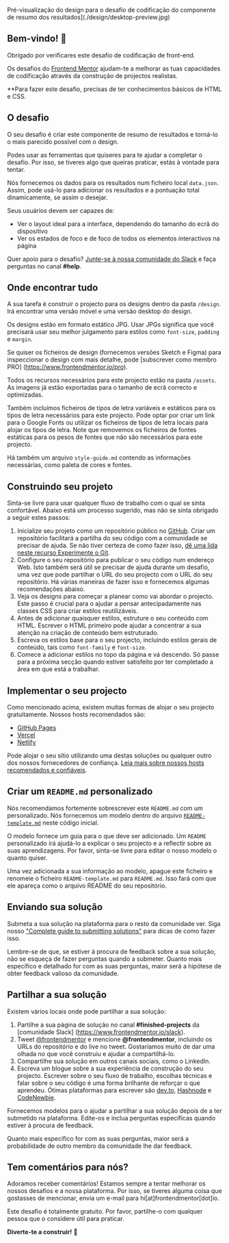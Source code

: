 Pré-visualização do design para o desafio de codificação do componente de resumo dos resultados](./design/desktop-preview.jpg)

## Bem-vindo! 👋

Obrigado por verificares este desafio de codificação de front-end.

Os desafios do [Frontend Mentor](https://www.frontendmentor.io) ajudam-te a melhorar as tuas capacidades de codificação através da construção de projectos realistas.

**Para fazer este desafio, precisas de ter conhecimentos básicos de HTML e CSS.

## O desafio

O seu desafio é criar este componente de resumo de resultados e torná-lo o mais parecido possível com o design.

Podes usar as ferramentas que quiseres para te ajudar a completar o desafio. Por isso, se tiveres algo que queiras praticar, estás à vontade para tentar.

Nós fornecemos os dados para os resultados num ficheiro local `data.json`. Assim, pode usá-lo para adicionar os resultados e a pontuação total dinamicamente, se assim o desejar.

Seus usuários devem ser capazes de:

- Ver o layout ideal para a interface, dependendo do tamanho do ecrã do dispositivo
- Ver os estados de foco e de foco de todos os elementos interactivos na página

Quer apoio para o desafio? [Junte-se à nossa comunidade do Slack](https://www.frontendmentor.io/slack) e faça perguntas no canal **#help**.

## Onde encontrar tudo

A sua tarefa é construir o projecto para os designs dentro da pasta `/design`. Irá encontrar uma versão móvel e uma versão desktop do design. 

Os designs estão em formato estático JPG. Usar JPGs significa que você precisará usar seu melhor julgamento para estilos como `font-size`, `padding` e `margin`. 

Se quiser os ficheiros de design (fornecemos versões Sketch e Figma) para inspeccionar o design com mais detalhe, pode [subscrever como membro PRO] (https://www.frontendmentor.io/pro).

Todos os recursos necessários para este projecto estão na pasta `/assets`. As imagens já estão exportadas para o tamanho de ecrã correcto e optimizadas.

Também incluímos ficheiros de tipos de letra variáveis e estáticos para os tipos de letra necessários para este projecto. Pode optar por criar um link para o Google Fonts ou utilizar os ficheiros de tipos de letra locais para alojar os tipos de letra. Note que removemos os ficheiros de fontes estáticas para os pesos de fontes que não são necessários para este projecto.

Há também um arquivo `style-guide.md` contendo as informações necessárias, como paleta de cores e fontes.

## Construindo seu projeto

Sinta-se livre para usar qualquer fluxo de trabalho com o qual se sinta confortável. Abaixo está um processo sugerido, mas não se sinta obrigado a seguir estes passos:

1. Inicialize seu projeto como um repositório público no [GitHub](https://github.com/). Criar um repositório facilitará a partilha do seu código com a comunidade se precisar de ajuda. Se não tiver certeza de como fazer isso, [dê uma lida neste recurso Experimente o Git](https://try.github.io/).
2. Configure o seu repositório para publicar o seu código num endereço Web. Isto também será útil se precisar de ajuda durante um desafio, uma vez que pode partilhar o URL do seu projecto com o URL do seu repositório. Há várias maneiras de fazer isso e fornecemos algumas recomendações abaixo.
3. Veja os designs para começar a planear como vai abordar o projecto. Este passo é crucial para o ajudar a pensar antecipadamente nas classes CSS para criar estilos reutilizáveis.
4. Antes de adicionar quaisquer estilos, estruture o seu conteúdo com HTML. Escrever o HTML primeiro pode ajudar a concentrar a sua atenção na criação de conteúdo bem estruturado.
5. Escreva os estilos base para o seu projecto, incluindo estilos gerais de conteúdo, tais como `font-family` e `font-size`.
6. Comece a adicionar estilos no topo da página e vá descendo. Só passe para a próxima secção quando estiver satisfeito por ter completado a área em que está a trabalhar.

## Implementar o seu projecto

Como mencionado acima, existem muitas formas de alojar o seu projecto gratuitamente. Nossos hosts recomendados são:

- [GitHub Pages](https://pages.github.com/)
- [Vercel](https://vercel.com/)
- [Netlify](https://www.netlify.com/)

Pode alojar o seu sítio utilizando uma destas soluções ou qualquer outro dos nossos fornecedores de confiança. [Leia mais sobre nossos hosts recomendados e confiáveis](https://medium.com/frontend-mentor/frontend-mentor-trusted-hosting-providers-bf000dfebe).

## Criar um `README.md` personalizado

Nós recomendamos fortemente sobrescrever este `README.md` com um personalizado. Nós fornecemos um modelo dentro do arquivo [`README-template.md`](./README-template.md) neste código inicial.

O modelo fornece um guia para o que deve ser adicionado. Um `README` personalizado irá ajudá-lo a explicar o seu projecto e a reflectir sobre as suas aprendizagens. Por favor, sinta-se livre para editar o nosso modelo o quanto quiser.

Uma vez adicionada a sua informação ao modelo, apague este ficheiro e renomeie o ficheiro `README-template.md` para `README.md`. Isso fará com que ele apareça como o arquivo README do seu repositório.

## Enviando sua solução

Submeta a sua solução na plataforma para o resto da comunidade ver. Siga nosso ["Complete guide to submitting solutions"](https://medium.com/frontend-mentor/a-complete-guide-to-submitting-solutions-on-frontend-mentor-ac6384162248) para dicas de como fazer isso.

Lembre-se de que, se estiver à procura de feedback sobre a sua solução, não se esqueça de fazer perguntas quando a submeter. Quanto mais específico e detalhado for com as suas perguntas, maior será a hipótese de obter feedback valioso da comunidade.

## Partilhar a sua solução

Existem vários locais onde pode partilhar a sua solução:

1. Partilhe a sua página de solução no canal **#finished-projects** da [comunidade Slack] (https://www.frontendmentor.io/slack).
2. Tweet [@frontendmentor](https://twitter.com/frontendmentor) e mencione **@frontendmentor**, incluindo os URLs do repositório e do live no tweet. Gostaríamos muito de dar uma olhada no que você construiu e ajudar a compartilhá-lo.
3. Compartilhe sua solução em outros canais sociais, como o LinkedIn.
4. Escreva um blogue sobre a sua experiência de construção do seu projecto. Escrever sobre o seu fluxo de trabalho, escolhas técnicas e falar sobre o seu código é uma forma brilhante de reforçar o que aprendeu. Ótimas plataformas para escrever são [dev.to](https://dev.to/), [Hashnode](https://hashnode.com/) e [CodeNewbie](https://community.codenewbie.org/).

Fornecemos modelos para o ajudar a partilhar a sua solução depois de a ter submetido na plataforma. Edite-os e inclua perguntas específicas quando estiver à procura de feedback. 

Quanto mais específico for com as suas perguntas, maior será a probabilidade de outro membro da comunidade lhe dar feedback.

## Tem comentários para nós?

Adoramos receber comentários! Estamos sempre a tentar melhorar os nossos desafios e a nossa plataforma. Por isso, se tiveres alguma coisa que gostasses de mencionar, envia um e-mail para hi[at]frontendmentor[dot]io.

Este desafio é totalmente gratuito. Por favor, partilhe-o com qualquer pessoa que o considere útil para praticar.

**Diverte-te a construir!** 🚀

